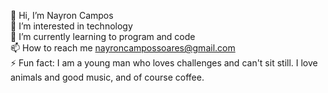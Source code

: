 👋 Hi, I’m Nayron Campos<br/>
👀 I’m interested in technology<br/>
🌱 I’m currently learning to program and code<br/>
📫 How to reach me nayroncampossoares@gmail.com<br/>
⚡ Fun fact: I am a young man who loves challenges and can't sit still. I love animals and good music, and of course coffee.<br/>

<!---
NayronCampos/NayronCampos is a ✨ special ✨ repository because its `README.md` (this file) appears on your GitHub profile.
You can click the Preview link to take a look at your changes.
--->
